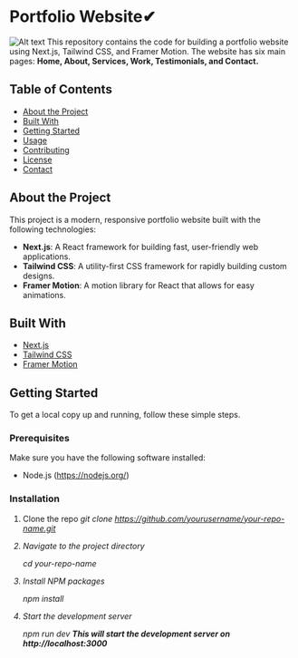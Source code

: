 # Portfolio Website✔
![Alt text](https://images.unsplash.com/photo-1507238691740-187a5b1d37b8?w=500&auto=format&fit=crop&q=60&ixlib=rb-4.0.3&ixid=M3wxMjA3fDB8MHxzZWFyY2h8Mnx8cG9ydGZvbGlvfGVufDB8fDB8fHww)
This repository contains the code for building a portfolio website using Next.js, Tailwind CSS, and Framer Motion. The website has six main pages: 
<b>Home, About, Services, Work, Testimonials, and Contact.</b>

## Table of Contents

- [About the Project](#about-the-project)
- [Built With](#built-with)
- [Getting Started](#getting-started)
- [Usage](#usage)
- [Contributing](#contributing)
- [License](#license)
- [Contact](#contact)

## About the Project

This project is a modern, responsive portfolio website built with the following technologies:
- **Next.js**: A React framework for building fast, user-friendly web applications.
- **Tailwind CSS**: A utility-first CSS framework for rapidly building custom designs.
- **Framer Motion**: A motion library for React that allows for easy animations.

## Built With

- [Next.js](https://nextjs.org/)
- [Tailwind CSS](https://tailwindcss.com/)
- [Framer Motion](https://www.framer.com/motion/)

## Getting Started

To get a local copy up and running, follow these simple steps.

### Prerequisites

Make sure you have the following software installed:
- Node.js (https://nodejs.org/)

### Installation

1. Clone the repo
   <em>git clone https://github.com/yourusername/your-repo-name.git<em>
   
2. Navigate to the project directory

   <em>cd your-repo-name<em>
4. Install NPM packages
   
   <em>npm install<em>
6. Start the development server

   <em>npm run dev<em>
<b>This will start the development server on http://localhost:3000<b>


